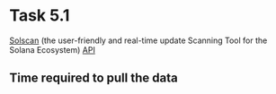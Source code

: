 # Task 5.1

[Solscan](https://solscan.io) (the user-friendly and real-time update Scanning Tool for the Solana Ecosystem) [API](https://api.solscan.io/docs)


## Time required to pull the data


